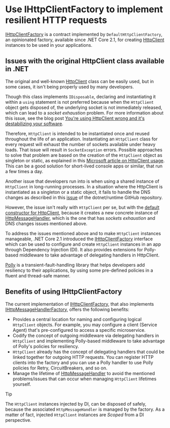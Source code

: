 # Use IHttpClientFactory to implement resilient HTTP requests

[IHttpClientFactory](https://docs.microsoft.com/en-us/dotnet/api/system.net.http.ihttpclientfactory) is a contract implemented by `DefaultHttpClientFactory`, an opinionated factory, available since .NET Core 2.1, for creating [HttpClient](https://docs.microsoft.com/en-us/dotnet/api/system.net.http.httpclient) instances to be used in your applications.

## Issues with the original HttpClient class available in .NET

The original and well-known [HttpClient](https://docs.microsoft.com/en-us/dotnet/api/system.net.http.httpclient) class can be easily used, but in some cases, it isn't being properly used by many developers.

Though this class implements `IDisposable`, declaring and instantiating it within a `using` statement is not preferred because when the `HttpClient` object gets disposed of, the underlying socket is not immediately released, which can lead to a *socket exhaustion* problem. For more information about this issue, see the blog post [You're using HttpClient wrong and it's destabilizing your software](https://aspnetmonsters.com/2016/08/2016-08-27-httpclientwrong/).

Therefore, `HttpClient` is intended to be instantiated once and reused throughout the life of an application. Instantiating an `HttpClient` class for every request will exhaust the number of sockets available under heavy loads. That issue will result in `SocketException` errors. Possible approaches to solve that problem are based on the creation of the `HttpClient` object as singleton or static, as explained in this [Microsoft article on HttpClient usage](https://docs.microsoft.com/en-us/dotnet/csharp/tutorials/console-webapiclient). This can be a good solution for short-lived console apps or similar, that run a few times a day.

Another issue that developers run into is when using a shared instance of `HttpClient` in long-running processes. In a situation where the HttpClient is instantiated as a singleton or a static object, it fails to handle the DNS changes as described in this [issue](https://github.com/dotnet/runtime/issues/18348) of the dotnet/runtime GitHub repository.

However, the issue isn't really with `HttpClient` per se, but with the [default constructor for HttpClient](https://docs.microsoft.com/en-us/dotnet/api/system.net.http.httpclient.-ctor?view=netcore-3.1#System_Net_Http_HttpClient__ctor), because it creates a new concrete instance of [HttpMessageHandler](https://docs.microsoft.com/en-us/dotnet/api/system.net.http.httpmessagehandler), which is the one that has *sockets exhaustion* and DNS changes issues mentioned above.

To address the issues mentioned above and to make `HttpClient` instances manageable, .NET Core 2.1 introduced the [IHttpClientFactory](https://docs.microsoft.com/en-us/dotnet/api/system.net.http.ihttpclientfactory) interface which can be used to configure and create `HttpClient` instances in an app through Dependency Injection (DI). It also provides extensions for Polly-based middleware to take advantage of delegating handlers in HttpClient.

[Polly](http://www.thepollyproject.org/) is a transient-fault-handling library that helps developers add resiliency to their applications, by using some pre-defined policies in a fluent and thread-safe manner.

## Benefits of using IHttpClientFactory

The current implementation of [IHttpClientFactory](https://docs.microsoft.com/en-us/dotnet/api/system.net.http.ihttpclientfactory), that also implements [IHttpMessageHandlerFactory](https://docs.microsoft.com/en-us/dotnet/api/system.net.http.ihttpmessagehandlerfactory), offers the following benefits:

- Provides a central location for naming and configuring logical `HttpClient` objects. For example, you may configure a client (Service Agent) that's pre-configured to access a specific microservice.
- Codify the concept of outgoing middleware via delegating handlers in `HttpClient` and implementing Polly-based middleware to take advantage of Polly's policies for resiliency.
- `HttpClient` already has the concept of delegating handlers that could be linked together for outgoing HTTP requests. You can register HTTP clients into the factory and you can use a Polly handler to use Polly policies for Retry, CircuitBreakers, and so on.
- Manage the lifetime of [HttpMessageHandler](https://docs.microsoft.com/en-us/dotnet/api/system.net.http.httpmessagehandler) to avoid the mentioned problems/issues that can occur when managing `HttpClient` lifetimes yourself.

 Tip

The `HttpClient` instances injected by DI, can be disposed of safely, because the associated `HttpMessageHandler` is managed by the factory. As a matter of fact, injected `HttpClient` instances are *Scoped* from a DI perspective.